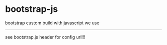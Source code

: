 # bootstrap-js
bootstrap custom build with javascript we use

----

see bootstrap.js header for config url!!! 
